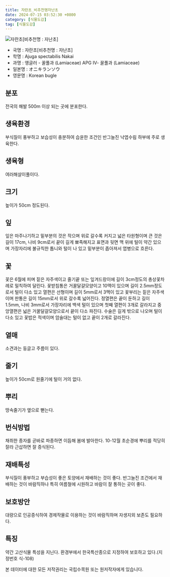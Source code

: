 ```yaml
---
title: 자란초_비추천명자난초
date: 2024-07-15 03:52:30 +0800
category: [식물도감]
tag: [식물도감]
---
```




![자란초[비추천명 : 자난초]](/fileUpload/plants/basic/Labiatae/Ajuga/15675/1_th2.JPG)
- 국명 : 자란초[비추천명 : 자난초]
- 학명 : Ajuga spectabilis Nakai
- 과명 : 앵글러 - 꿀풀과 (Lamiaceae) APG Ⅳ- 꿀풀과 (Lamiaceae)
- 일본명 : オニキランソウ
- 영문명 : Korean bugle


## 분포
전국의 해발 500m 이상 되는 곳에 분포한다.
## 생육환경
부식질이 풍부하고 보습성이 충분하여 습윤한 조건인 반그늘진 낙엽수림 하부에 주로 생육한다.
## 생육형
여러해살이풀이다.
## 크기
높이가 50cm 정도된다.
## 잎
잎은 마주나기하고 밑부분의 것은 작으며 위로 갈수록 커지고 넓은 타원형이며 큰 것은 길이 17cm, 나비 9cm로서 끝이 길게 뾰족해지고 표면과 뒷면 맥 위에 털이 약간 있으며 가장자리에 불규칙한 톱니와 털이 나 있고 밑부분이 좁아져서 엽병으로 흐른다.
## 꽃
꽃은 6월에 피며 짙은 자주색이고 줄기끝 또는 잎겨드랑이에 길이 3cm정도의 총상꽃차례로 밀칙하여 달린다. 꽃받침통은 거꿀달걀모양이고 10맥이 있으며 길이 2.5mm정도로서 털이 다소 있고 열편은 선형이며 길이 5mm로서 3맥이 있고 꽃부리는 짙은 자주색이며 판통은 길이 15mm로서 위로 갈수록 넓어진다. 정열편은 끝이 둔하고 길이 1.5mm, 나비 3mm로서 가장자리에 백색 털이 있으며 첫째 열편이 3개로 갈라지고 중앙열편은 넓은 거꿀달걀모양으로서 끝이 다소 파진다. 수술은 길게 밖으로 나오며 털이 다소 있고 꽃밥은 적색이며 암술대는 털이 없고 끝이 2개로 갈라진다.
## 열매
소견과는 둥글고 주름이 있다.
## 줄기
높이가 50cm로 원줄기에 털이 거의 없다.
## 뿌리
땅속줄기가 옆으로 뻗는다.
## 번식방법
채취한 종자를 곧바로 파종하면 이듬해 봄에 발아한다. 10-12월 초순경에 뿌리를 적당히 잘라 근삽하면 잘 증식된다.
## 재배특성
부식질이 풍부하고 부습성이 좋은 토양에서 재배하는 것이 좋다. 반그늘진 조건에서 재배하는 것이 바람직하나 특히 여름철에 시원하고 바람이 잘 통하는 곳이 좋다.
## 보호방안
대량으로 인공증식하여 경제작물로 이용하는 것이 바람직하며 자생지외 보존도 필요하다.
## 특징
약간 고산식물 특성을 지닌다. 환경부에서 한국특산종으로 지정하여 보호하고 있다.(지정번호 식-108)






본 데이터에 대한 모든 저작권리는 국립수목원 또는 원저작자에게 있습니다.
